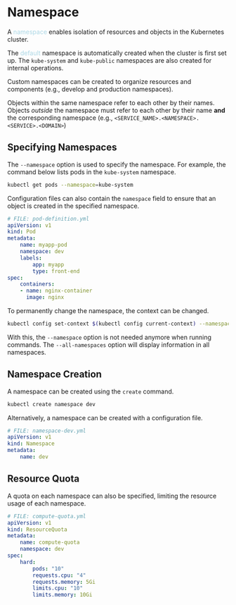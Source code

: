 # Namespace
A <span style = "color:lightblue">namespace</span> enables isolation of resources and objects in the Kubernetes cluster.

The <span style = "color:lightblue">default</span> namespace is automatically created when the cluster is first set up. The `kube-system` and `kube-public` namespaces are also created for internal operations.

Custom namespaces can be created to organize resources and components (e.g., develop and production namespaces).

Objects within the same namespace refer to each other by their names. Objects *outside* the namespace must refer to each other by their name **and** the corresponding namespace (e.g., `<SERVICE_NAME>.<NAMESPACE>.<SERVICE>.<DOMAIN>`)

## Specifying Namespaces

The `--namespace` option is used to specify the namespace. For example, the command below lists pods in the `kube-system` namespace.

```bash
kubectl get pods --namespace=kube-system 
```

Configuration files can also contain the `namespace` field to ensure that an object is created in the specified namespace.

```yaml
# FILE: pod-definition.yml
apiVersion: v1
kind: Pod
metadata:
	name: myapp-pod
	namespace: dev
	labels:
		app: myapp
		type: front-end
spec:
	containers:
	- name: nginx-container
	  image: nginx
```

To permanently change the namespace, the context can be changed.

```bash
kubectl config set-context $(kubectl config current-context) --namespace=<NAMESPACE>
```

With this, the `--namespace` option is not needed anymore when running commands. The `--all-namespaces` option will display information in all namespaces.

## Namespace Creation
A namespace can be created using the `create` command.

```bash
kubectl create namespace dev
```

Alternatively, a namespace can be created with a configuration file.

```yaml
# FILE: namespace-dev.yml
apiVersion: v1
kind: Namespace
metadata:
	name: dev
```

## Resource Quota
A quota on each namespace can also be specified, limiting the resource usage of each namespace.

```yaml
# FILE: compute-quota.yml
apiVersion: v1
kind: ResourceQuota
metadata:
	name: compute-quota
	namespace: dev
spec:
	hard:
		pods: "10"
		requests.cpu: "4"
		requests.memory: 5Gi
		limits.cpu: "10"
		limits.memory: 10Gi
```

